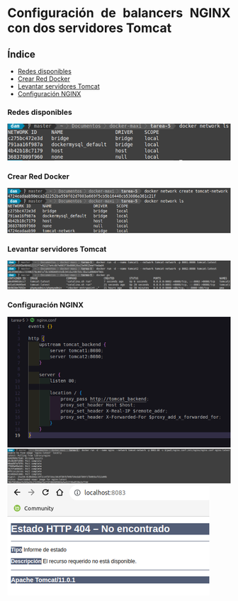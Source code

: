 <div align="justify">

# Configuración de balancers NGINX con dos servidores Tomcat

## Índice

- [Redes disponibles](#index01)
- [Crear Red Docker](#index02)
- [Levantar servidores Tomcat](#index03)
- [Configuración NGINX](#index04)

### Redes disponibles <a name="index01"></a>

<img src="img/img01.png"/>

### Crear Red Docker <a name="index02"></a>

<img src="img/img02.png"/>

### Levantar servidores Tomcat <a name="index03"></a>

<img src="img/img03.png"/>

### Configuración NGINX <a name="index04"></a>

<img src="img/img04.png"/>

<img src="img/img05.png"/>

<img src="img/img06.png"/>

</div>